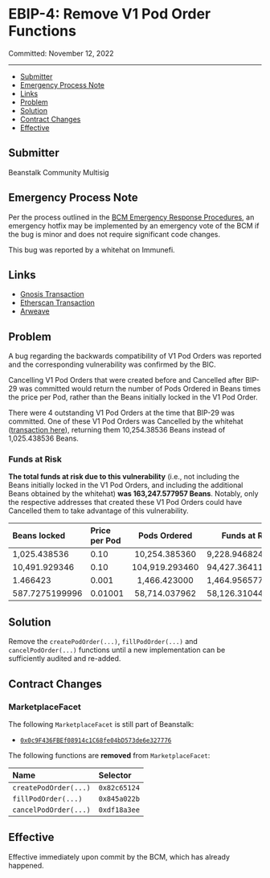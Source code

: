 # EBIP-4: Remove V1 Pod Order Functions

Committed: November 12, 2022

---

- [Submitter](#submitter)
- [Emergency Process Note](#emergency-process-note)
- [Links](#links)
- [Problem](#problem)
- [Solution](#solution)
- [Contract Changes](#contract-changes)
- [Effective](#effective)

## Submitter

Beanstalk Community Multisig

## Emergency Process Note

Per the process outlined in the [BCM Emergency Response Procedures](https://docs.bean.money/governance/beanstalk/bcm-process#emergency-response-procedures), an emergency hotfix may be implemented by an emergency vote of the BCM if the bug is minor and does not require significant code changes.

This bug was reported by a whitehat on Immunefi.

## Links

- [Gnosis Transaction](https://app.safe.global/eth:0xa9bA2C40b263843C04d344727b954A545c81D043/transactions/tx?id=multisig_0xa9bA2C40b263843C04d344727b954A545c81D043_0x1a54d4f9e50d0914e4dd9eccc42bdd453ca247045e1e7bbc9bc7123749fe7843)
- [Etherscan Transaction](https://etherscan.io/tx/0x1ad6991ad8251302989fe95853e2b0bdd8ed160eb0ed028a1332a92dc652b896)
- [Arweave](https://arweave.net/KPCgfYhqXNyuQlvY5LVLPtzEm53twUWPvlARZ2IUF6I)

## Problem

A bug regarding the backwards compatibility of V1 Pod Orders  was reported and the corresponding vulnerability was confirmed by the BIC. 

Cancelling V1 Pod Orders that were created before and Cancelled after BIP-29 was committed would return the number of Pods Ordered in Beans times the price per Pod, rather than the Beans initially locked in the V1 Pod Order. 

There were 4 outstanding V1 Pod Orders at the time that BIP-29 was committed. One of these V1 Pod Orders was Cancelled by the whitehat ([transaction here](https://etherscan.io/tx/0x644bd156eb9c3516cd363f40f5d21ee000e68aafcdd85598f1f304cc4acaea53)), returning them 10,254.38536 Beans instead of 1,025.438536 Beans.

### Funds at Risk

**The total funds at risk due to this vulnerability** (i.e., not including the Beans initially locked in the V1 Pod Orders, and including the additional Beans obtained by the whitehat) **was 163,247.577957 Beans**. Notably, only the respective addresses that created these V1 Pod Orders could have Cancelled them to take advantage of this vulnerability. 

| Beans locked   | Price per Pod | Pods Ordered |Funds at Risk | Order Id                                                              |
:----------------|:--------------|:--:|------------|:----------------------------------------------------------------------|
| 1,025.438536   | 0.10          | 10,254.385360 |9,228.946824  | `0x0f6cc96e210a59fb6a349d46f8c9ec6d4077e05a8f59247a83f2f8a89a7adb43`  | 
| 10,491.929346  | 0.10          | 104,919.293460 |94,427.364114 | `0x6f668ae24be6e177f8584600dbffea6e07f260e08e21fa47792385913e786da3`  |
| 1.466423       | 0.001         | 1,466.423000 |1,464.956577  | `0xf47df2678d29e9d57c5e9ed5f8c990e71910918154a2ed6d5235718035d7d8b0`  | 
| 587.7275199996 | 0.01001       | 58,714.037962 |58,126.3104420004  | `0x186c6468ca4d3ce2575b9527fcf42cc3c86ab7cc915a550c9e84c5443691607a`  |

## Solution

Remove the `createPodOrder(...)`, `fillPodOrder(...)` and `cancelPodOrder(...)` functions until a new implementation can be sufficiently audited and re-added.

## **Contract Changes**

### MarketplaceFacet

The following `MarketplaceFacet` is still part of Beanstalk:
* [`0x0c9F436FBEf08914c1C68fe04bD573de6e327776`](https://etherscan.io/address/0x0c9F436FBEf08914c1C68fe04bD573de6e327776#code)

The following functions are **removed** from `MarketplaceFacet`:

| Name                       | Selector     | 
|:---------------------------|:-------------|
| `createPodOrder(...)`      | `0x82c65124` |
| `fillPodOrder(...)`        | `0x845a022b` |
| `cancelPodOrder(...)`      | `0xdf18a3ee` |

## Effective

Effective immediately upon commit by the BCM, which has already happened.
